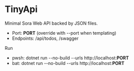 # TinyApi

Minimal Sora Web API backed by JSON files.

- Port: __PORT__ (override with --port when templating)
- Endpoints: /api/todos, /swagger

Run
- pwsh: dotnet run --no-build --urls http://localhost:__PORT__
- bat:  dotnet run --no-build --urls http://localhost:__PORT__
